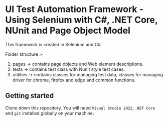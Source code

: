 # UI Test Automation Framework - Using Selenium with C#, .NET Core, NUnit and Page Object Model

This framework is created in Selenium and C#.

Folder structure :-

1. pages -> contains page objects and Web element descriptions.
2. tests -> contains test class with Nunit style test cases.
3. utilities -> contains classes for managing test data, classes for managing driver for chrome, firefox and edge and common functions.

## Getting started

Clone down this repository. You will need `Visual Studio 2022`, `.NET Core` and `git` installed globally on your machine.



